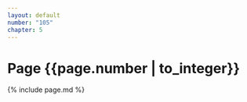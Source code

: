 ```yaml
---
layout: default
number: "105"
chapter: 5
---
```


# Page {{page.number | to_integer}}
{% include page.md %}
